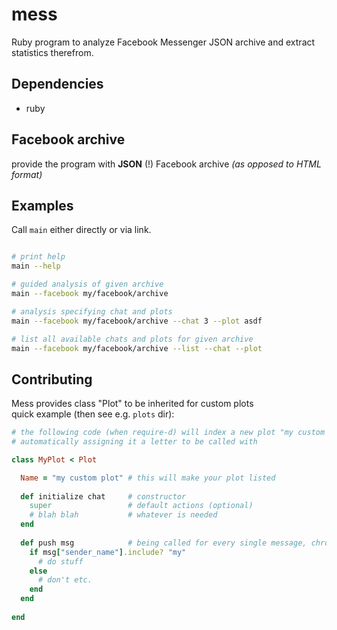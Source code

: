 # mess

Ruby program to analyze Facebook Messenger JSON archive and extract statistics therefrom.

## Dependencies
  - ruby

## Facebook archive
provide the program with **JSON** (!) Facebook archive _(as opposed to HTML format)_

## Examples
Call `main` either directly or via link.
```bash

# print help
main --help 

# guided analysis of given archive
main --facebook my/facebook/archive

# analysis specifying chat and plots
main --facebook my/facebook/archive --chat 3 --plot asdf

# list all available chats and plots for given archive
main --facebook my/facebook/archive --list --chat --plot

```

## Contributing
Mess provides class "Plot" to be inherited for custom plots \
quick example (then see e.g. `plots` dir):
```ruby
# the following code (when require-d) will index a new plot "my custom plot"
# automatically assigning it a letter to be called with

class MyPlot < Plot

  Name = "my custom plot" # this will make your plot listed
  
  def initialize chat     # constructor
    super                 # default actions (optional)
    # blah blah           # whatever is needed
  end
  
  def push msg            # being called for every single message, chronologically
    if msg["sender_name"].include? "my"
      # do stuff
    else
      # don't etc.
    end
  end
  
end 
```
